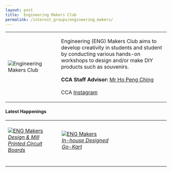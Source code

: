 ```yaml
---
layout: post
title:  Engineering Makers Club
permalink: /interest_groups/engineering_makers/
---
```


<div>
    <table>
        <tr>
            <td style="width:33%"><image src="{{site.baseurl}}/images/CCA_engmakers1.PNG" style="display:block;margin-left:auto;margin-right:auto;" alt="Engineering Makers Club"></image></td>
            <td>
                <p>
                    Engineering (ENG) Makers Club aims to develop creativity in students and student by conducting various hands-on workshops to design and/or make DIY products such as souvenirs. <br>
                    <br>
                    <b>CCA Staff Advisor:</b> <a href="mailto:hopc@TP.EDU.SG">Mr Ho Peng Ching</a><br>
                    <br>
                    CCA <a href="https://www.instagram.com/tpemc/?hl=en">Instagram</a>
                </p>
            </td>
        </tr>
    </table>
</div>

#### Latest Happenings

<table>
    <tr>
        <td style="width:33%"><br>
            <a href="https://www.instagram.com/p/B78VXR2nz_Z/">
                <image src="{{site.baseurl}}/images/CCA_engmakers2.PNG" style="display:block;margin-left:auto;margin-right:auto;" alt="ENG Makers">
                <h6 style="margin-top:0%">Design & Mill Printed Circuit Boards</h6>
                </image>
            </a>
        </td>
        <td style="width:33%"><br>
            <a href="https://www.instagram.com/p/B7D1pyZHjv8/">
                <image src="{{site.baseurl}}/images/CCA_engmakers3.PNG" style="display:block;margin-left:auto;margin-right:auto;" alt="ENG Makers">
                <h6 style="margin-top:0%">In-house Designed Go-Kart</h6>
                </image>
            </a>
        </td>
        <td style="width:33%">
        </td>
     </tr>
</table>
